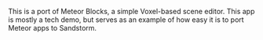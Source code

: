 This is a port of Meteor Blocks, a simple Voxel-based scene editor. This app is mostly a tech demo, but serves as an example of how easy it is to port Meteor apps to Sandstorm.
